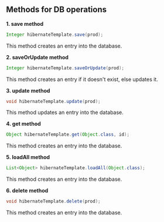 ## Methods for DB operations

**1. save method**
```java
Integer hibernateTemplate.save(prod);
```
This method creates an entry into the database.

**2. saveOrUpdate method**
```java
Integer hibernateTemplate.saveOrUpdate(prod);
```
This method creates an entry if it doesn't exist, else updates it.

**3. update method**
```java
void hibernateTemplate.update(prod);
```
This method updates an entry into the database.

**4. get method**
```java
Object hibernateTemplate.get(Object.class, id);
```
This method creates an entry into the database.

**5. loadAll method**
```java
List<Object> hibernateTemplate.loadAll(Object.class);
```
This method creates an entry into the database.

**6. delete method**
```java
void hibernateTemplate.delete(prod);
```
This method creates an entry into the database.